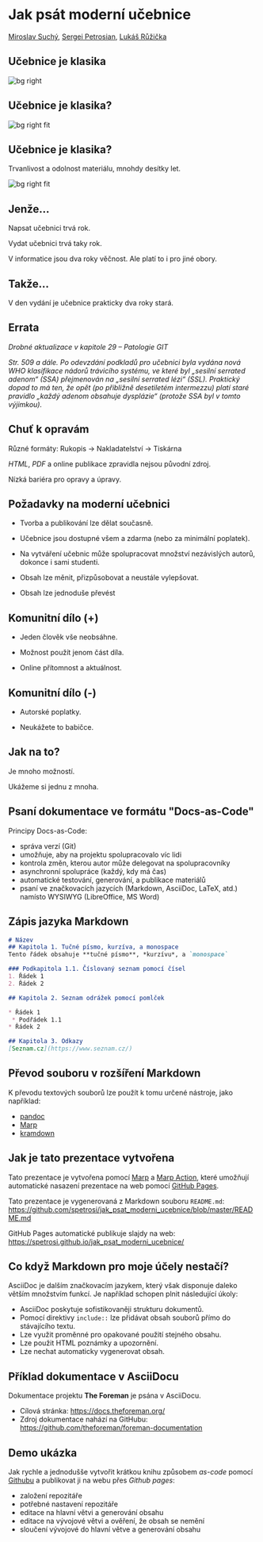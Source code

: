 <!--
title: Jak psát moderní učebnice
theme: gaia
class:
 - invert
headingDivider: 2 
paginate: true
-->

<!--
_class:
 - lead
 - invert
-->

# Jak psát moderní učebnice

[Miroslav Suchý](mailto:msuchy@redhat.com), [Sergei Petrosian](mailto:spetrosi@redhat.com), [Lukáš Růžička](mailto:lruzicka@redhat.com)

## Učebnice je klasika

![bg right](img/slabikar.jpg)

## Učebnice je klasika?

![bg right fit](img/baltik.jpg)

## Učebnice je klasika?

Trvanlivost a odolnost materiálu, mnohdy desítky let.

![bg right fit](img/not-found.png)

## Jenže...

Napsat učebnici trvá rok.

Vydat učebnici trvá taky rok.

V informatice jsou dva roky věčnost. Ale platí to i pro jiné obory.


## Takže...

V den vydání je učebnice prakticky dva roky stará.

## Errata

*Drobné aktualizace v kapitole 29 – Patologie GIT*

*Str. 509 a dále. Po odevzdání podkladů pro učebnici byla vydána nová WHO klasifikace nádorů trávicího systému, ve které byl „sesilní serrated adenom“ (SSA) přejmenován na „sesilní serrated lézi“ (SSL). Praktický dopad to má ten, že opět (po přibližně desetiletém intermezzu) platí staré pravidlo „každý adenom obsahuje dysplázie“ (protože SSA byl v tomto výjimkou).*

## Chuť k opravám

Různé formáty: Rukopis -> Nakladatelství -> Tiskárna

*HTML*, *PDF* a online publikace zpravidla nejsou původní zdroj.

Nízká bariéra pro opravy a úpravy.

## Požadavky na moderní učebnici

- Tvorba a publikování lze dělat současně.

- Učebnice jsou dostupné všem a zdarma (nebo za minimální poplatek).

- Na vytváření učebnic může spolupracovat množství nezávislých autorů, dokonce i sami studenti.

- Obsah lze měnit, přizpůsobovat a neustále vylepšovat.

- Obsah lze jednoduše převést

## Komunitní dílo (+)

- Jeden člověk vše neobsáhne.

- Možnost použít jenom část díla.

- Online přítomnost a aktuálnost.

## Komunitní dílo (-)

- Autorské poplatky.

- Neukážete to babičce.

## <!--fit--> Jak na to?

<!--
Tady si předáme slovo
-->

Je mnoho možností.

Ukážeme si jednu z mnoha.

## <!--fit--> Psaní dokumentace ve formátu "Docs-as-Code"

Principy Docs-as-Code:

- správa verzí (Git)
- umožňuje, aby na projektu spolupracovalo víc lidi
- kontrola změn, kterou autor může delegovat na spolupracovníky
- asynchronní spolupráce (každý, kdy má čas)
- automatické testování, generování, a publikace materiálů
- psaní ve značkovacích jazycích (Markdown, AsciiDoc, LaTeX, atd.) namísto WYSIWYG (LibreOffice, MS Word)

## Zápis jazyka Markdown

```md
# Název
## Kapitola 1. Tučné písmo, kurzíva, a monospace
Tento řádek obsahuje **tučné písmo**, *kurzívu*, a `monospace`

### Podkapitola 1.1. Číslovaný seznam pomocí čísel
1. Řádek 1
2. Řádek 2

## Kapitola 2. Seznam odrážek pomocí pomlček

* Řádek 1
 * Podřádek 1.1
* Řádek 2

## Kapitola 3. Odkazy
[Seznam.cz](https://www.seznam.cz/)
```

## Převod souboru v rozšíření Markdown

K převodu textových souborů lze použít k tomu určené nástroje, jako například:
- [pandoc](https://pandoc.org/)
- [Marp](https://marp.app/)
- [kramdown](https://kramdown.gettalong.org/)

<!--
Tady bude ukázka převod příkladu do HTML pomocí pandoc
-->

## Jak je tato prezentace vytvořena

Tato prezentace je vytvořena pomocí [Marp](https://marp.app/) a [Marp Action](https://github.com/ralexander-phi/marp-action), které umožňují automatické nasazení prezentace na web pomocí [GitHub Pages](https://pages.github.com/).

Tato prezentace je vygenerovaná z Markdown souboru `README.md`:
https://github.com/spetrosi/jak_psat_moderni_ucebnice/blob/master/README.md

GitHub Pages automatické publikuje slajdy na web:
https://spetrosi.github.io/jak_psat_moderni_ucebnice/

<!--
Tady bude ukázka převod slajdů z README.md do HTML a PDF pomocí marp
-->

## Co když Markdown pro moje účely nestačí?

AsciiDoc je dalším značkovacím jazykem, který však disponuje daleko větším množstvím funkcí. Je například schopen plnit následující úkoly:
- AsciiDoc poskytuje sofistikovaněji strukturu dokumentů.
- Pomocí direktivy `include::` lze přidávat obsah souborů přímo do stávajícího textu.
- Lze využit proměnné pro opakované použití stejného obsahu.
- Lze použit HTML poznámky a upozornění.
- Lze nechat automaticky vygenerovat obsah.

## Příklad dokumentace v AsciiDocu

Dokumentace projektu __The Foreman__ je psána v AsciiDocu.

- Cílová stránka: https://docs.theforeman.org/
- Zdroj dokumentace nahází na GitHubu: https://github.com/theforeman/foreman-documentation

<!--
Tady bude ukázka jak Foreman docs používají AsciiDoc pro generace své dokumentace
-->

<!--
Tady si předáme slovo
-->

## Demo ukázka

Jak rychle a jednodušše vytvořit krátkou knihu způsobem *as-code* pomocí [Githubu](github.com) a publikovat ji na webu přes *Github pages*:

- založení repozitáře
- potřebné nastavení repozitáře
- editace na hlavní větvi a generování obsahu
- editace na vývojové větvi a ověření, že obsah se nemění
- sloučení vývojové do hlavní větve a generování obsahu


